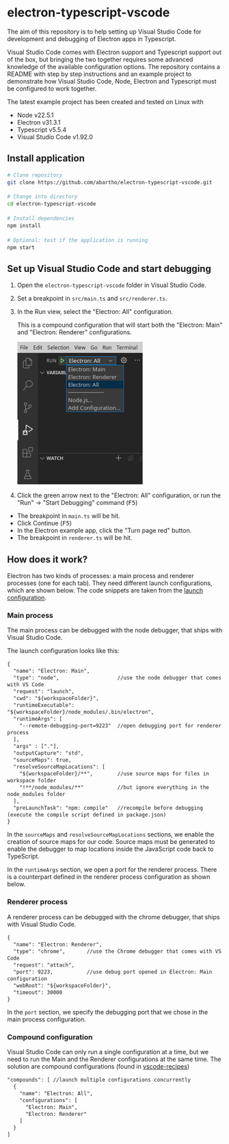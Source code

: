 # electron-typescript-vscode

The aim of this repository is to help setting up Visual Studio Code for development and debugging of Electron apps in Typescript.

Visual Studio Code comes with Electron support and Typescript support out of the box, but bringing the two together requires some advanced knowledge of the available configuration options. The repository contains a README with step by step instructions and an example project to demonstrate how Visual Studio Code, Node, Electron and Typescript must be configured to work together.

The latest example project has been created and tested on Linux with 
- Node v22.5.1
- Electron v31.3.1
- Typescript v5.5.4
- Visual Studio Code v1.92.0

## Install application
```sh
# Clone repository
git clone https://github.com/abartho/electron-typescript-vscode.git

# Change into directory
cd electron-typescript-vscode

# Install dependencies
npm install

# Optional: test if the application is running
npm start
```

## Set up Visual Studio Code and start debugging

1) Open the `electron-typescript-vscode` folder in Visual Studio Code.

1) Set a breakpoint in `src/main.ts` and `src/renderer.ts`.

1) In the Run view, select the "Electron: All" configuration. 
    
    This is a compound configuration that will start both the "Electron: Main" and "Electron: Renderer" configurations.
    
    ![Select configuration](./docs/media/select_configuration.png)

1) Click the green arrow next to the "Electron: All" configuration, or run the "Run" -> "Start Debugging" command (<kbd>F5</kbd>)
- The breakpoint in `main.ts` will be hit.
- Click Continue (<kbd>F5</kbd>)
- In the Electron example app, click the "Turn page red" button.
- The breakpoint in `renderer.ts` will be hit.

## How does it work?

Electron has two kinds of processes: a main process and renderer processes (one for each tab). They need different launch configurations, which are shown below. The code snippets are taken from the [launch configuration](.vscode/launch.json).

### Main process
The main process can be debugged with the node debugger, that ships with Visual Studio Code.

The launch configuration looks like this:

```jsonc
{
  "name": "Electron: Main",
  "type": "node",                   //use the node debugger that comes with VS Code
  "request": "launch",
  "cwd": "${workspaceFolder}",
  "runtimeExecutable": "${workspaceFolder}/node_modules/.bin/electron",
  "runtimeArgs": [
    "--remote-debugging-port=9223"  //open debugging port for renderer process
  ],
  "args" : ["."],
  "outputCapture": "std",
  "sourceMaps": true,
  "resolveSourceMapLocations": [
    "${workspaceFolder}/**",        //use source maps for files in workspace folder
    "!**/node_modules/**"           //but ignore everything in the node_modules folder
  ],
  "preLaunchTask": "npm: compile"   //recompile before debugging (execute the compile script defined in package.json)
}
```
In the `sourceMaps` and `resolveSourceMapLocations` sections, we enable the creation of source maps for our code. Source maps must be generated to enable the debugger to map locations inside the JavaScript code back to TypeScript.

In the `runtimeArgs` section, we open a port for the renderer process. There is a counterpart defined in the renderer process configuration as shown below. 

### Renderer process
A renderer process can be debugged with the chrome debugger, that ships with Visual Studio Code.

```jsonc
{
  "name": "Electron: Renderer",
  "type": "chrome",       //use the Chrome debugger that comes with VS Code
  "request": "attach",
  "port": 9223,           //use debug port opened in Electron: Main configuration
  "webRoot": "${workspaceFolder}",
  "timeout": 30000
}
```
In the `port` section, we specify the debugging port that we chose in the main process configuration.

### Compound configuration
Visual Studio Code can only run a single configuration at a time, but we need to run the Main and the Renderer configurations at the same time. The solution are compound configurations (found in [vscode-recipes](https://github.com/Microsoft/vscode-recipes/tree/master/Electron))

```jsonc
"compounds": [ //launch multiple configurations concurrently
  {
    "name": "Electron: All",
    "configurations": [
      "Electron: Main",
      "Electron: Renderer"
    ]
  }
]
```